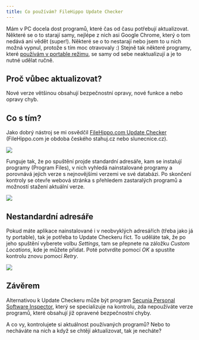 ```yaml
---
title: Co používám? FileHippo Update Checker
---
```


Mám v PC docela dost programů, které čas od času potřebují aktualizovat. Některé se o to starají samy, nejlépe z nich asi Google Chrome, který o tom nedává ani vědět (super!). Některé se o to nestarají nebo jsem to u nich možná vypnul, protože s tím moc otravovaly :) Stejně tak některé programy, které [používám v portable režimu](/co-pouzivam-portable-aplikace/), se samy od sebe neaktualizují a je to nutné udělat ručně.

Proč vůbec aktualizovat?
------------------------
Nové verze většinou obsahují bezpečnostní opravy, nové funkce a nebo opravy chyb.

Co s tím?
-----------
Jako dobrý nástroj se mi osvědčil [FileHippo.com Update Checker](http://www.filehippo.com/updatechecker/) (FileHippo.com je obdoba českého stahuj.cz nebo slunecnice.cz).

![](/data/2012/2012-03-01-co-pouzivam-filehippo-update-checker/filehippo01-window.png)

Funguje tak, že po spuštění projde standardní adresáře, kam se instalují programy (Program Files), v nich vyhledá nainstalované programy a porovnává jejich verze s nejnovějšími verzemi ve své databázi. Po skončení kontroly se otevře webová stránka s přehledem zastaralých programů a možností stažení aktuální verze.

![](/data/2012/2012-03-01-co-pouzivam-filehippo-update-checker/filehippo02-report.png)

Nestandardní adresáře
-------------------------
Pokud máte aplikace nainstalované i v neobvyklých adresářích (třeba jako já ty portable), tak je potřeba to Update Checkeru říct. To uděláte tak, že po jeho spuštění vyberete volbu *Settings*, tam se přepnete na záložku *Custom Locations*, kde je můžete přidat. Poté potvrdíte pomocí *OK* a spustíte kontrolu znovu pomocí *Retry*.

![](/data/2012/2012-03-01-co-pouzivam-filehippo-update-checker/filehippo03-custom-locations.png)

Závěrem
--------
Alternativou k Update Checkeru může být program [Secunia Personal Software Inspector](http://secunia.com/vulnerability_scanning/personal/), který se specializuje na kontrolu, zda nepoužíváte verze programů, které obsahují již opravené bezpečnostní chyby.

A co vy, kontrolujete si aktuálnost používaných programů? Nebo to necháváte na nich a když se chtějí aktualizovat, tak je necháte?
